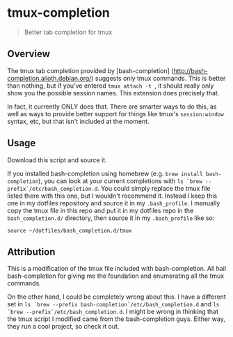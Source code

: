 # tmux-completion

> Better tab completion for tmux

## Overview

The tmux tab completion provided by [bash-completion]
(http://bash-completion.alioth.debian.org/) suggests only tmux commands. This
is better than nothing, but if you've entered `tmux attach -t `, it should
really only show you the possible session names. This extension does precisely
that.

In fact, it currently ONLY does that. There are smarter ways to do this, as
well as ways to provide better support for things like tmux's `session:window`
syntax, etc, but that isn't included at the moment.

## Usage

Download this script and source it.

If you installed bash-completion using homebrew
(e.g. `brew install bash-completion`), you can look at your current completions
with ``ls `brew --prefix`/etc/bash_completion.d``. You could simply replace the
tmux file listed there with this one, but I wouldn't recommend it. Instead I
keep this one in my dotfiles repository and source it in my `.bash_profile`.
I manually copy the tmux file in this repo and put it in my dotfiles repo in
the `bash_completion.d/` directory, then source it in my `.bash_profile` like
so:

```shell
source ~/dotfiles/bash_completion.d/tmux
```

## Attribution

This is a modification of the tmux file included with bash-completion. All hail
bash-completion for giving me the foundation and enumerating all the tmux
commands.

On the other hand, I could be completely wrong about this. I have a different
set in ``ls `brew --prefix bash-completion`/etc/bash_completion.d`` and
``ls `brew --prefix`/etc/bash_completion.d``. I might be wrong in thinking that
the tmux script I modified came from the bash-completion guys. Either way,
they run a cool project, so check it out.
